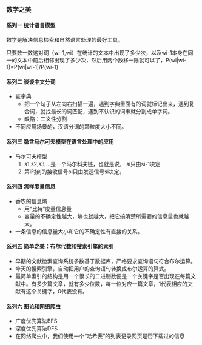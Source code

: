 ### 数学之美 ###
#### 系列一 统计语言模型 ####
数学是解决信息检索和自然语言处理的最好工具。

只要数一数这对词（wi-1,wi）在统计的文本中出现了多少次，以及wi-1本身在同一的文本中前后相邻出现了多少次，然后用两个数移一除就可以了，P(wi|wi-1)=P(wi|wi-1)/P(wi-1)

#### 系列二 谈谈中文分词 ####
- 查字典
	- 把一个句子从左向右扫描一遍，遇到字典里面有的词就标记出来，遇到复合词，就找最长的词匹配，遇到不认识的词串就分割成单字词。
	- 缺陷：二义性分割
- 不同应用场景的，汉语分词的颗粒度大小不同。

#### 系列三 隐含马尔可夫模型在语言处理中的应用 ####
- 马尔可夫模型
	1. s1,s2,s3,...是一个马尔科夫链，也就是说， si只由si-1决定
	2. 第i时刻的接收信号oi只由发送信号si决定。

#### 系列四 怎样度量信息 ####
- 香农的信息熵
	- 用“比特”度量信息量
	- 变量的不确定性越大，熵也就越大，把它搞清楚所需要的信息量也就越大。
- 一条信息的信息量大小和它的不确定性有直接的关系。

#### 系列五 简单之美：布尔代数和搜索引擎的索引 ####
- 早期的文献检索查询系统多数基于数据库，严格要求查询语句符合布尔运算。
- 今天的搜索引擎，自动把用户的查询语句转换成布尔运算的算式。
- 最简单索引的结构是用一个很长的二进制数便是一个关键字是否出现在每篇文献中。有多少篇文章，就有多少位数，每一位对应一篇文章，1代表相应的文献有这个关键字，0代表没有。

#### 系列六 图论和网络爬虫 ####
- 广度优先算法BFS
- 深度优先算法DFS
- 在网络爬虫中，我们使用一个“哈希表”的列表记录网页是否下载过的信息


